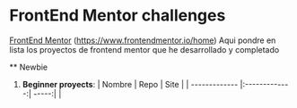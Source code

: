 # FrontEnd Mentor challenges

[FrontEnd Mentor](https://miro.medium.com/max/1400/0*cfYEyKU7fH1Vz37c.png) (https://www.frontendmentor.io/home)
Aqui pondre en lista los proyectos de frontend mentor que he desarrollado y completado

** Newbie

1. **Beginner proyects**:
    | Nombre    | Repo        | Site  |
    | ------------- |:-------------:| -----:|
    |
